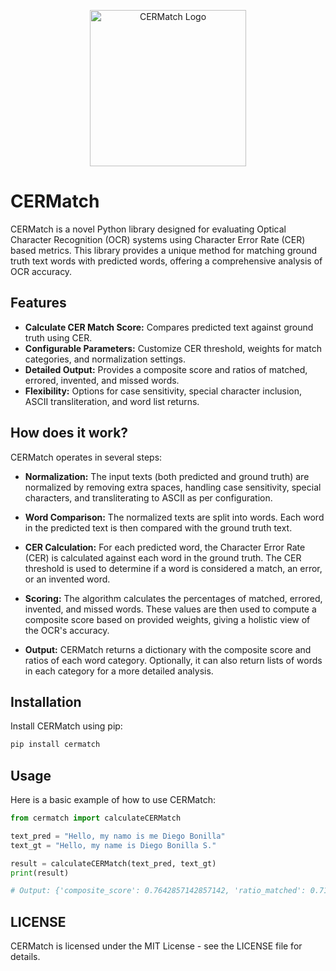 <p align="center">
  <img src="./logo.png" alt="CERMatch Logo" height="250px"/>
</p>


# CERMatch

CERMatch is a novel Python library designed for evaluating Optical Character Recognition (OCR) systems using Character Error Rate (CER) based metrics. This library provides a unique method for matching ground truth text words with predicted words, offering a comprehensive analysis of OCR accuracy.


## Features

- **Calculate CER Match Score:** Compares predicted text against ground truth using CER.
- **Configurable Parameters:** Customize CER threshold, weights for match categories, and normalization settings.
- **Detailed Output:** Provides a composite score and ratios of matched, errored, invented, and missed words.
- **Flexibility:** Options for case sensitivity, special character inclusion, ASCII transliteration, and word list returns.


## How does it work?

CERMatch operates in several steps:

- **Normalization:** The input texts (both predicted and ground truth) are normalized by removing extra spaces, handling case sensitivity, special characters, and transliterating to ASCII as per configuration.

- **Word Comparison:** The normalized texts are split into words. Each word in the predicted text is then compared with the ground truth text.

- **CER Calculation:** For each predicted word, the Character Error Rate (CER) is calculated against each word in the ground truth. The CER threshold is used to determine if a word is considered a match, an error, or an invented word.

- **Scoring:** The algorithm calculates the percentages of matched, errored, invented, and missed words. These values are then used to compute a composite score based on provided weights, giving a holistic view of the OCR's accuracy.

- **Output:** CERMatch returns a dictionary with the composite score and ratios of each word category. Optionally, it can also return lists of words in each category for a more detailed analysis.


## Installation

Install CERMatch using pip:

```bash
pip install cermatch
```

## Usage

Here is a basic example of how to use CERMatch:

```python
from cermatch import calculateCERMatch

text_pred = "Hello, my namo is me Diego Bonilla"
text_gt = "Hello, my name is Diego Bonilla S."

result = calculateCERMatch(text_pred, text_gt)
print(result)

# Output: {'composite_score': 0.7642857142857142, 'ratio_matched': 0.7142857142857143, 'ratio_errors': 0.14285714285714285, 'ratio_invented': 0.14285714285714285, 'ratio_missed': 0.14285714285714285}
```

## LICENSE

CERMatch is licensed under the MIT License - see the LICENSE file for details.


